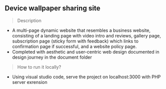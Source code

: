 ## Device wallpaper sharing site

> Description

- A multi-page dynamic website that resembles a business website, consisting of
  a landing page with video intro and reviews, gallery page, subscription page
  (sticky form with feedback) which links to confirmation page if successful,
  and a website policy page.
- Completed with aesthetic and user-centric web design documented in design
  journey in the document folder

> How to run it locally?

- Using visual studio code, serve the project on localhost:3000 with PHP server
  exrension
